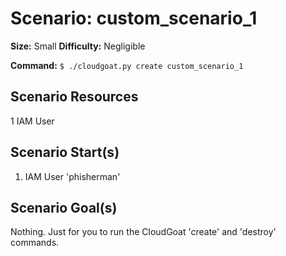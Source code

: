# Scenario: custom_scenario_1

**Size:** Small
**Difficulty:** Negligible

**Command:** `$ ./cloudgoat.py create custom_scenario_1`

## Scenario Resources

1 IAM User

## Scenario Start(s)

1. IAM User 'phisherman'

## Scenario Goal(s)

Nothing. Just for you to run the CloudGoat 'create' and 'destroy' commands.